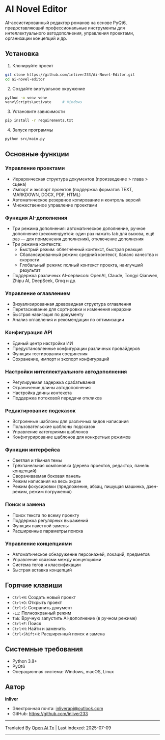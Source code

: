 # AI Novel Editor

AI-ассистированный редактор романов на основе PyQt6, предоставляющий профессиональные инструменты для интеллектуального автодополнения, управления проектами, организации концепций и др.

## Установка

1. Клонируйте проект
```bash
git clone https://github.com/inliver233/Ai-Novel-Editor.git
cd ai-novel-editor
```

2. Создайте виртуальное окружение
```bash
python -m venv venv
venv\Scripts\activate     # Windows
```

3. Установите зависимости
```bash
pip install -r requirements.txt
```
4. Запуск программы
```bash
python src/main.py
```

## Основные функции

### Управление проектами
- Иерархическая структура документов (произведение > глава > сцена)
- Импорт и экспорт проектов (поддержка форматов TEXT, MARKDOWN, DOCX, PDF, HTML)
- Автоматическое резервное копирование и контроль версий
- Множественное управление проектами

### Функция AI-дополнения
- Три режима дополнения: автоматическое дополнение, ручное дополнение (рекомендуется: один раз нажать tab для вызова, ещё раз — для применения дополнения), отключение дополнения
- Три режима контекста:
  - Быстрый режим: облегчённый контекст, быстрая реакция
  - Сбалансированный режим: средний контекст, баланс качества и скорости
  - Глобальный режим: полный контекст проекта, наилучший результат
- Поддержка различных AI-сервисов: OpenAI, Claude, Tongyi Qianwen, Zhipu AI, DeepSeek, Groq и др.
### Управление оглавлением
- Визуализированная древовидная структура оглавления
- Перетаскивание для сортировки и изменения иерархии
- Быстрая навигация по документу
- Анализ оглавления и рекомендации по оптимизации

### Конфигурация API
- Единый центр настройки ИИ
- Предустановленные конфигурации различных провайдеров
- Функция тестирования соединения
- Сохранение, импорт и экспорт конфигураций

### Настройки интеллектуального автодополнения
- Регулируемая задержка срабатывания
- Ограничение длины автодополнения
- Настройка длины контекста
- Поддержка потоковой передачи откликов

### Редактирование подсказок
- Встроенные шаблоны для различных видов написания
- Пользовательские шаблоны подсказок
- Управление категориями шаблонов
- Конфигурирование шаблонов для конкретных режимов
### Функции интерфейса
- Светлая и тёмная темы
- Трёхпанельная компоновка (дерево проектов, редактор, панель концепций)
- Сворачиваемая боковая панель
- Режим написания на весь экран
- Режим фокусировки (предложение, абзац, пишущая машинка, дзен-режим, режим погружения)

### Поиск и замена
- Поиск текста по всему проекту
- Поддержка регулярных выражений
- Функция пакетной замены
- Расширенные параметры поиска

### Управление концепциями
- Автоматическое обнаружение персонажей, локаций, предметов
- Управление связями между концепциями
- Система тегов и классификации
- Быстрая вставка концепций

## Горячие клавиши
- `Ctrl+N`: Создать новый проект
- `Ctrl+O`: Открыть проект
- `Ctrl+S`: Сохранить документ
- `F11`: Полноэкранный режим
- `Tab`: Вручную запустить AI-дополнение (в ручном режиме)
- `Ctrl+F`: Поиск
- `Ctrl+H`: Найти и заменить
- `Ctrl+Shift+H`: Расширенный поиск и замена


## Системные требования

- Python 3.8+
- PyQt6
- Операционная система: Windows, macOS, Linux

## Автор

**inliver**
- Электронная почта: inliverapi@outlook.com  
- GitHub: https://github.com/inliver233

---

Tranlated By [Open Ai Tx](https://github.com/OpenAiTx/OpenAiTx) | Last indexed: 2025-07-09

---
